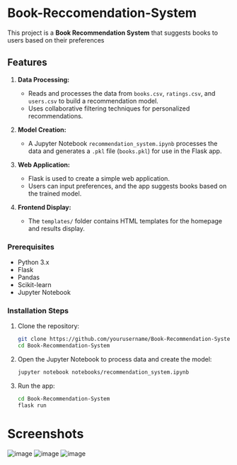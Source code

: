 # Book-Reccomendation-System

This project is a **Book Recommendation System** that suggests books to users based on their preferences

## Features

1. **Data Processing:** 
   - Reads and processes the data from `books.csv`, `ratings.csv`, and `users.csv` to build a recommendation model.
   - Uses collaborative filtering techniques for personalized recommendations.

2. **Model Creation:**
   - A Jupyter Notebook `recommendation_system.ipynb` processes the data and generates a `.pkl` file (`books.pkl`) for use in the Flask app.

3. **Web Application:**
   - Flask is used to create a simple web application.
   - Users can input preferences, and the app suggests books based on the trained model.

4. **Frontend Display:**
   - The `templates/` folder contains HTML templates for the homepage and results display.
  
### Prerequisites

- Python 3.x
- Flask
- Pandas
- Scikit-learn
- Jupyter Notebook

### Installation Steps

1. Clone the repository:
   ```bash
   git clone https://github.com/yourusername/Book-Recommendation-System.git
   cd Book-Recommendation-System
2. Open the Jupyter Notebook to process data and create the model:

   ```bash
   jupyter notebook notebooks/recommendation_system.ipynb

3. Run the app:
   ```bash
   cd Book-Recommendation-System
   flask run

# Screenshots
![image](https://github.com/user-attachments/assets/ebb5f789-f0aa-4217-a16e-4a3159a05f42)
![image](https://github.com/user-attachments/assets/623c95e4-c9ff-49a7-aa46-6e113595cf98)
![image](https://github.com/user-attachments/assets/b6293f08-40b5-4417-b00f-1835166c6c02)

